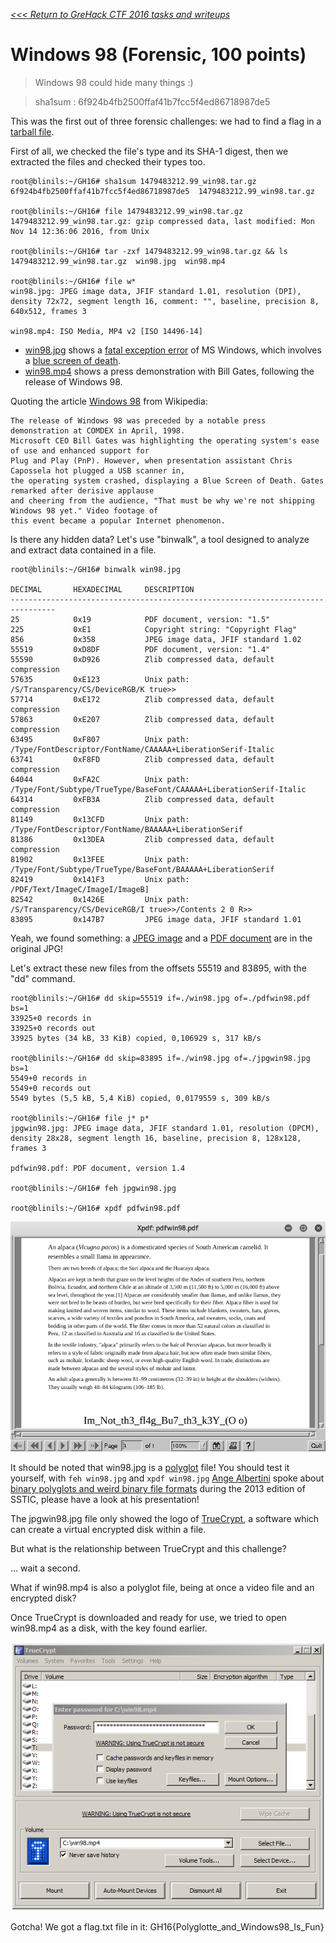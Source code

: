 _[<<< Return to GreHack CTF 2016 tasks and writeups](/grehack-ctf-2016)_
# Windows 98 (Forensic, 100 points)

> Windows 98 could hide many things :)

> sha1sum : 6f924b4fb2500ffaf41b7fcc5f4ed86718987de5

This was the first out of three forensic challenges:
we had to find a flag in a [tarball file](1479483212.99_win98.tar.gz).

First of all, we checked the file's type and its SHA-1 digest, then we extracted the files and checked their types too.

```console
root@blinils:~/GH16# sha1sum 1479483212.99_win98.tar.gz
6f924b4fb2500ffaf41b7fcc5f4ed86718987de5  1479483212.99_win98.tar.gz

root@blinils:~/GH16# file 1479483212.99_win98.tar.gz
1479483212.99_win98.tar.gz: gzip compressed data, last modified: Mon Nov 14 12:36:06 2016, from Unix

root@blinils:~/GH16# tar -zxf 1479483212.99_win98.tar.gz && ls
1479483212.99_win98.tar.gz  win98.jpg  win98.mp4

root@blinils:~/GH16# file w*
win98.jpg: JPEG image data, JFIF standard 1.01, resolution (DPI),
density 72x72, segment length 16, comment: "", baseline, precision 8, 640x512, frames 3

win98.mp4: ISO Media, MP4 v2 [ISO 14496-14]
```

+ [win98.jpg](win98.jpg) shows a [fatal exception error](https://en.wikipedia.org/wiki/Fatal_exception_error)
of MS Windows, which involves a [blue screen of death](https://fr.wikipedia.org/wiki/%C3%89cran_bleu_de_la_mort).
+ [win98.mp4](win98.mp4) shows a press demonstration with Bill Gates, following the release of Windows 98.

Quoting the article [Windows 98](https://en.wikipedia.org/w/index.php?title=Windows_98&oldid=756670860) from Wikipedia:

```
The release of Windows 98 was preceded by a notable press demonstration at COMDEX in April, 1998.
Microsoft CEO Bill Gates was highlighting the operating system's ease of use and enhanced support for
Plug and Play (PnP). However, when presentation assistant Chris Capossela hot plugged a USB scanner in,
the operating system crashed, displaying a Blue Screen of Death. Gates remarked after derisive applause
and cheering from the audience, "That must be why we're not shipping Windows 98 yet." Video footage of
this event became a popular Internet phenomenon.
```

Is there any hidden data? Let's use "binwalk", a tool designed to analyze and extract data contained in a file.

```console
root@blinils:~/GH16# binwalk win98.jpg

DECIMAL       HEXADECIMAL     DESCRIPTION
--------------------------------------------------------------------------------
25            0x19            PDF document, version: "1.5"
225           0xE1            Copyright string: "Copyright Flag"
856           0x358           JPEG image data, JFIF standard 1.02
55519         0xD8DF          PDF document, version: "1.4"
55590         0xD926          Zlib compressed data, default compression
57635         0xE123          Unix path: /S/Transparency/CS/DeviceRGB/K true>>
57714         0xE172          Zlib compressed data, default compression
57863         0xE207          Zlib compressed data, default compression
63495         0xF807          Unix path: /Type/FontDescriptor/FontName/CAAAAA+LiberationSerif-Italic
63741         0xF8FD          Zlib compressed data, default compression
64044         0xFA2C          Unix path: /Type/Font/Subtype/TrueType/BaseFont/CAAAAA+LiberationSerif-Italic
64314         0xFB3A          Zlib compressed data, default compression
81149         0x13CFD         Unix path: /Type/FontDescriptor/FontName/BAAAAA+LiberationSerif
81386         0x13DEA         Zlib compressed data, default compression
81902         0x13FEE         Unix path: /Type/Font/Subtype/TrueType/BaseFont/BAAAAA+LiberationSerif
82419         0x141F3         Unix path: /PDF/Text/ImageC/ImageI/ImageB]
82542         0x1426E         Unix path: /S/Transparency/CS/DeviceRGB/I true>>/Contents 2 0 R>>
83895         0x147B7         JPEG image data, JFIF standard 1.01
```

Yeah, we found something: 
a [JPEG image](jpgwin98.jpg) and a [PDF document](pdfwin98.pdf) are in the original JPG!

Let's extract these new files from the offsets 55519 and 83895, with the "dd" command.

```console
root@blinils:~/GH16# dd skip=55519 if=./win98.jpg of=./pdfwin98.pdf bs=1
33925+0 records in
33925+0 records out
33925 bytes (34 kB, 33 KiB) copied, 0,106929 s, 317 kB/s

root@blinils:~/GH16# dd skip=83895 if=./win98.jpg of=./jpgwin98.jpg bs=1
5549+0 records in
5549+0 records out
5549 bytes (5,5 kB, 5,4 KiB) copied, 0,0179559 s, 309 kB/s

root@blinils:~/GH16# file j* p*
jpgwin98.jpg: JPEG image data, JFIF standard 1.01, resolution (DPCM),
density 28x28, segment length 16, baseline, precision 8, 128x128, frames 3

pdfwin98.pdf: PDF document, version 1.4

root@blinils:~/GH16# feh jpgwin98.jpg

root@blinils:~/GH16# xpdf pdfwin98.pdf
```

![WOW A KEY IN THE PDF!](screen-pdfwin98.png)

It should be noted that win98.jpg is a [polyglot](https://en.wikipedia.org/wiki/Polyglot_%28computing%29) file!
You should test it yourself, with `feh win98.jpg` and `xpdf win98.jpg`
[Ange Albertini](https://code.google.com/archive/p/corkami/) spoke about
[binary polyglots and weird binary file formats](https://www.sstic.org/2013/presentation/polyglottes_binaires_et_implications/)
during the 2013 edition of SSTIC, please have a look at his presentation!

The jpgwin98.jpg file only showed the logo of [TrueCrypt](https://en.wikipedia.org/wiki/TrueCrypt), a software which
can create a virtual encrypted disk within a file.

But what is the relationship between TrueCrypt and this challenge?

... wait a second.

What if win98.mp4 is also a polyglot file, being at once a video file and an encrypted disk?

Once TrueCrypt is downloaded and ready for use, we tried to open win98.mp4 as a disk, with the key found earlier.

![WOW AN ENCRYPTED DISK IN A MP4!](truecrypt.png)

Gotcha! We got a flag.txt file in it: GH16{Polyglotte_and_Windows98_Is_Fun}

